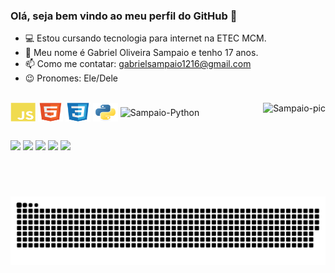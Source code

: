 ### Olá, seja bem vindo ao meu perfil do GitHub 👋

- 💻 Estou cursando tecnologia para internet na ETEC MCM.
- 💬 Meu nome é Gabriel Oliveira Sampaio e tenho 17 anos.
- 📫 Como me contatar: gabrielsampaio1216@gmail.com
- 😉 Pronomes: Ele/Dele


  
<div style="display: inline_block"><br>
  <img align="center" alt="Sampaio-Js" height="30" width="40" src="https://raw.githubusercontent.com/devicons/devicon/master/icons/javascript/javascript-plain.svg">
  <img align="center" alt="Sampaio-HTML" height="30" width="40" src="https://raw.githubusercontent.com/devicons/devicon/master/icons/html5/html5-original.svg">
  <img align="center" alt="Sampaio-CSS" height="30" width="40" src="https://raw.githubusercontent.com/devicons/devicon/master/icons/css3/css3-original.svg">
  <img align="center" alt="Sampaio-Python" height="30" width="40" src="https://raw.githubusercontent.com/devicons/devicon/master/icons/python/python-original.svg">
  <img align="center" alt="Sampaio-Python" height="30" width="40" src="https://raw.githubusercontent.com/jmnote/z-icons/master/svg/php.svg">
  <img align="right" alt="Sampaio-pic" height="150" src="https://avatars.githubusercontent.com/u/64602113?s=400&u=2f5518b2a74eeb2622780439fd08b9624cbf02f4&v=4">
</div>
  
  ##
 
<div> 
  <a href="https://www.youtube.com/channel/UCddCB-LLnWqnrjgI4P_dBYA" target="_blank"><img src="https://img.shields.io/badge/YouTube-FF0000?style=for-the-badge&logo=youtube&logoColor=white" target="_blank"></a>
  <a href="https://www.instagram.com/gsampaiowz/?hl=pt-br" target="_blank"><img src="https://img.shields.io/badge/-Instagram-%23E4405F?style=for-the-badge&logo=instagram&logoColor=white" target="_blank"></a>
 	<a href="https://www.twitch.tv/sampaiowz" target="_blank"><img src="https://img.shields.io/badge/Twitch-9146FF?style=for-the-badge&logo=twitch&logoColor=white" target="_blank"></a>
  <a href = "mailto:gabrielsampaio1216@gmail.com"><img src="https://img.shields.io/badge/-Gmail-%23333?style=for-the-badge&logo=gmail&logoColor=white" target="_blank"></a>
  <a href="https://www.linkedin.com/in/gsampaiowz/" target="_blank"><img src="https://img.shields.io/badge/-LinkedIn-%230077B5?style=for-the-badge&logo=linkedin&logoColor=white" target="_blank"></a> 
 
   ![Snake animation](https://github.com/gsampaiowz/gsampaiowz/blob/output/github-contribution-grid-snake.svg)
  
</div>
